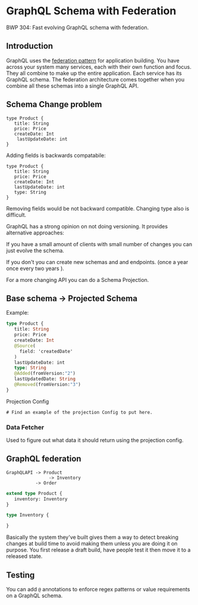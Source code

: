 # GraphQL Schema with Federation
BWP 304: Fast evolving GraphQL schema with federation.

## Introduction
GraphQL uses the [federation pattern](https://graphql.com/learn/federated-architecture/) for application building. You have across your
system many services, each with their own function and focus. They all combine to make up the entire application. Each service has its
GraphQL schema. The federation architecture comes together when you combine all these schemas into a single GraphQL API.

## Schema Change problem

```
type Product {
   title: String
   price: Price
   createDate: Int
	lastUpdateDate: int
}

```

Adding fields is backwards compatabile:
```
type Product {
   title: String
   price: Price
   createDate: Int
   lastUpdateDate: int
   type: String
}
```

Removing fields would be not backward compatible. Changing type also is difficult.

GraphQL has a strong opinion on not doing versioning. It provides alternative approaches:

If you have a small amount of clients with small number of changes you can just evolve the schema.

If you don't you can create new schemas and and endpoints. (once a year once every two years ).

For a more changing API you can do a Schema Projection.

## Base schema -> Projected Schema

Example:

```graphql
type Product {
   title: String
   price: Price
   createDate: Int
   @Source(
     field: 'createdDate'
   )
   lastUpdateDate: int
   type: String
   @Added(fromVersion:"2")
   lastUpdatedDate: String
   @Removed(fromVersion:"3")
}
```

Projection Config
```
# Find an example of the projection Config to put here.
```

### Data Fetcher
Used to figure out what data it should return using the projection config.

## GraphQL federation
```
GraphQLAPI -> Product
                -> Inventory
           -> Order
```

```graphql
extend type Product {
   inventory: Inventory
}

type Inventory {

}
```

Basically the system they've built gives them a way to detect breaking changes at build time to avoid making them unless you are doing it on purpose. You first release a draft build, have people test it then move it to a released state.

## Testing
You can add `@` annotations to enforce regex patterns or value requirements on a GraphQL schema.
